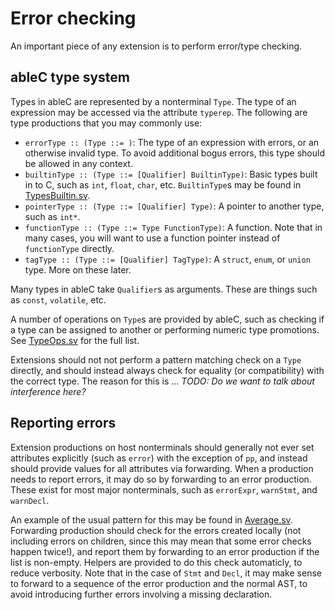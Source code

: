 # Error checking
An important piece of any extension is to perform error/type checking.  

## ableC type system
Types in ableC are represented by a nonterminal `Type`.  The type of an expression may be accessed via the attribute `typerep`.  The following are type productions that you may commonly use:
* `errorType :: (Type ::= )`: The type of an expression with errors, or an otherwise invalid type.  To avoid additional bogus errors, this type should be allowed in any context.  
* `builtinType :: (Type ::= [Qualifier] BuiltinType)`: Basic types built in to C, such as `int`, `float`, `char`, etc.  `BuiltinType`s may be found in [TypesBuiltin.sv](../../edu.umn.cs.melt.ableC/abstractsyntax/TypesBuiltin.sv).  
* `pointerType :: (Type ::= [Qualifier] Type)`: A pointer to another type, such as `int*`.
* `functionType :: (Type ::= Type FunctionType)`: A function.  Note that in many cases, you will want to use a function pointer instead of `functionType` directly.  
* `tagType :: (Type ::= [Qualifier] TagType)`: A `struct`, `enum`, or `union` type.  More on these later.

Many types in ableC take `Qualifier`s as arguments.  These are things such as `const`, `volatile`, etc.  

A number of operations on `Type`s are provided by ableC, such as checking if a type can be assigned to another or performing numeric type promotions.  See [TypeOps.sv](../../edu.umn.cs.melt.ableC/abstractsyntax/TypeOps.sv) for the full list.  

Extensions should not not perform a pattern matching check on a `Type` directly, and should instead always check for equality (or compatibility) with the correct type.  The reason for this is ... *TODO: Do we want to talk about interference here?*

## Reporting errors
Extension productions on host nonterminals should generally not ever set attributes explicitly (such as `error`) with the exception of `pp`, and instead should provide values for all attributes via forwarding.  When a production needs to report errors, it may do so by forwarding to an error production.  These exist for most major nonterminals, such as `errorExpr`, `warnStmt`, and `warnDecl`.  

An example of the usual pattern for this may be found in [Average.sv](abstractsyntax/Average.sv).  Forwarding production should check for the errors created locally (not including errors on children, since this may mean that some error checks happen twice!), and report them by forwarding to an error production if the list is non-empty.  Helpers are provided to do this check automaticly, to reduce verbosity.  Note that in the case of `Stmt` and `Decl`, it may make sense to forward to a sequence of the error production and the normal AST, to avoid introducing further errors involving a missing declaration.  
